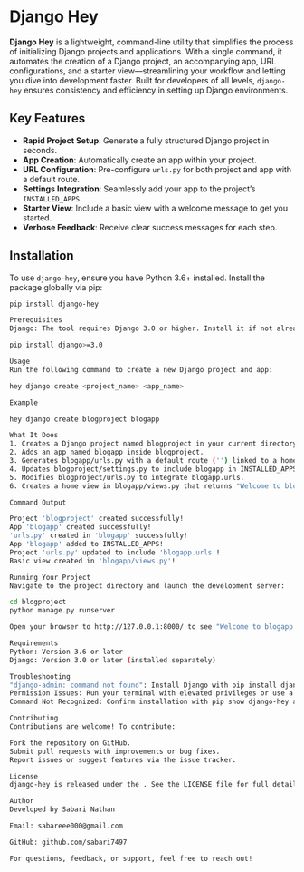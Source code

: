 # Django Hey

**Django Hey** is a lightweight, command-line utility that simplifies the process of initializing Django projects and applications. With a single command, it automates the creation of a Django project, an accompanying app, URL configurations, and a starter view—streamlining your workflow and letting you dive into development faster. Built for developers of all levels, `django-hey` ensures consistency and efficiency in setting up Django environments.

## Key Features

- **Rapid Project Setup**: Generate a fully structured Django project in seconds.
- **App Creation**: Automatically create an app within your project.
- **URL Configuration**: Pre-configure `urls.py` for both project and app with a default route.
- **Settings Integration**: Seamlessly add your app to the project’s `INSTALLED_APPS`.
- **Starter View**: Include a basic view with a welcome message to get you started.
- **Verbose Feedback**: Receive clear success messages for each step.

## Installation

To use `django-hey`, ensure you have Python 3.6+ installed. Install the package globally via pip:

```bash
pip install django-hey

Prerequisites
Django: The tool requires Django 3.0 or higher. Install it if not already present:

pip install django>=3.0

Usage
Run the following command to create a new Django project and app:

hey django create <project_name> <app_name>

Example

hey django create blogproject blogapp

What It Does
1. Creates a Django project named blogproject in your current directory.
2. Adds an app named blogapp inside blogproject.
3. Generates blogapp/urls.py with a default route ('') linked to a home view.
4. Updates blogproject/settings.py to include blogapp in INSTALLED_APPS.
5. Modifies blogproject/urls.py to integrate blogapp.urls.
6. Creates a home view in blogapp/views.py that returns "Welcome to blogapp!".

Command Output

Project 'blogproject' created successfully!
App 'blogapp' created successfully!
'urls.py' created in 'blogapp' successfully!
App 'blogapp' added to INSTALLED_APPS!
Project 'urls.py' updated to include 'blogapp.urls'!
Basic view created in 'blogapp/views.py'!

Running Your Project
Navigate to the project directory and launch the development server:

cd blogproject
python manage.py runserver

Open your browser to http://127.0.0.1:8000/ to see "Welcome to blogapp!".

Requirements
Python: Version 3.6 or later
Django: Version 3.0 or later (installed separately)

Troubleshooting
"django-admin: command not found": Install Django with pip install django and ensure it’s available in your PATH.
Permission Issues: Run your terminal with elevated privileges or use a virtual environment.
Command Not Recognized: Confirm installation with pip show django-hey and check your PATH.

Contributing
Contributions are welcome! To contribute:

Fork the repository on GitHub.
Submit pull requests with improvements or bug fixes.
Report issues or suggest features via the issue tracker.

License
django-hey is released under the . See the LICENSE file for full details.

Author
Developed by Sabari Nathan

Email: sabareee000@gmail.com

GitHub: github.com/sabari7497

For questions, feedback, or support, feel free to reach out!